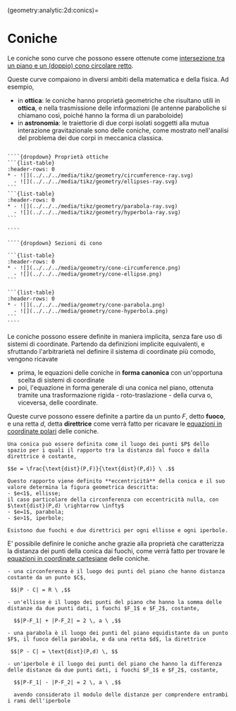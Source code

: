 (geometry:analytic:2d:conics)=
# Coniche

Le coniche sono curve che possono essere ottenute come [intersezione tra un piano e un (doppio) cono circolare retto](geometry:analytic:3d:cone:conics).

Queste curve compaiono in diversi ambiti della matematica e della fisica. Ad esempio,
- in **ottica**: le coniche hanno proprietà geometriche che risultano utili in **ottica**, e nella trasmissione delle informazioni (le antenne paraboliche si chiamano così, poiché hanno la forma di un paraboloide)
- in **astronomia**: le traiettorie di due corpi isolati soggetti alla mutua interazione gravitazionale sono delle coniche, come mostrato nell'analisi del problema dei due corpi in meccanica classica.

<!--
```{list-table}
:header-rows: 0
* - ![](../../../media/analytic-geometry-conics-optics-ellipses.png)
  - ![](../../../media/analytic-geometry-conics-optics-parabola.png)
  - ![](../../../media/analytic-geometry-conics-optics-hyperbola.png)
```
-->
`````{only} html

````{dropdown} Proprietà ottiche
```{list-table}
:header-rows: 0
* - ![](../../../media/tikz/geometry/circumference-ray.svg)
  - ![](../../../media/tikz/geometry/ellipses-ray.svg)
```
```{list-table}
:header-rows: 0
* - ![](../../../media/tikz/geometry/parabola-ray.svg)
  - ![](../../../media/tikz/geometry/hyperbola-ray.svg)
```

````

````{dropdown} Sezioni di cono

```{list-table}
:header-rows: 0
* - ![](../../../media/geometry/cone-circumference.png)
  - ![](../../../media/geometry/cone-ellipse.png)
```

```{list-table}
:header-rows: 0
* - ![](../../../media/geometry/cone-parabola.png)
  - ![](../../../media/geometry/cone-hyperbola.png)
```
````
`````

Le coniche possono essere definite in maniera implicita, senza fare uso di sistemi di coordinate. Partendo da definizioni implicite equivalenti, e sfruttando l'arbitrarietà nel definire il sistema di coordinate più comodo, vengono ricavate 
- prima, le equazioni delle coniche in **forma canonica** con un'opportuna scelta di sistemi di coordinate 
- poi, l'equazione in forma generale di una conica nel piano, ottenuta tramite una trasformazione rigida - roto-traslazione - della curva o, viceversa, delle coordinate.

Queste curve possono essere definite a partire da un punto $F$, detto **fuoco**, e una retta $d$, detta **direttrice** come verrà fatto per ricavare le [equazioni in coordinate polari](geometry:analytic:2d:conics-polar) delle coniche.
```{dropdown} Definizione in termini di eccentricità
Una conica può essere definita come il luogo dei punti $P$ dello spazio per i quali il rapporto tra la distanza dal fuoco e dalla direttrice è costante,

$$e = \frac{\text{dist}(P,F)}{\text{dist}(P,d)} \ .$$

Questo rapporto viene definito **eccentricità** della conica e il suo valore determina la figura geometrica descritta:
- $e<1$, ellisse;
il caso particolare della circonferenza con eccentricità nulla, con $\text{dist}(P,d) \rightarrow \infty$
- $e=1$, parabola;
- $e>1$, iperbole;

Esistono due fuochi e due direttrici per ogni ellisse e ogni iperbole.
```

E' possibile definire le coniche anche grazie alla proprietà che caratterizza la distanza dei punti della conica dai fuochi, come verrà fatto per trovare le [equazioni in coordinate cartesiane](geometry:analytic:2d:conics-cartesian) delle coniche.
```{dropdown} Definizione in termini di distanza dai fuochi
- una circonferenza è il luogo dei punti del piano che hanno distanza costante da un punto $C$,

 $$|P - C| = R \ ,$$

- un'ellisse è il luogo dei punti del piano che hanno la somma delle distanze da due punti dati, i fuochi $F_1$ e $F_2$, costante,

  $$|P-F_1| + |P-F_2| = 2 \, a \ ,$$

- una parabola è il luogo dei punti del piano equidistante da un punto $F$, il fuoco della parabola, e da una retta $d$, la direttrice

 $$|P - C| = \text{dist}(P,d) \, $$

- un'iperbole è il luogo dei punti del piano che hanno la differenza delle distanze da due punti dati, i fuochi $F_1$ e $F_2$, costante,

  $$|P-F_1| - |P-F_2| = 2 \, a \ ,$$

  avendo considerato il modulo delle distanze per comprendere entrambi i rami dell'iperbole
```

<!--
Queste curve compaiono in alcuni ambiti di interesse pratico:
- ottica e acustica geometrica 
- gravitazione: secondo la meccanica di Newton, i corpi celesti descrivono traiettorie nello spazio che hanno la forma delle curve coniche:
- in altri ambiti della scienza in cui compaiono funzioni quadratiche

Per la loro relativa semplicità e frequenza con la quale appaiono in diverse applicazioni, lo studio delle coniche si presenta come utile argomento per l'applicazione delle nozioni di geometria analitica apprese finora.

Le coniche possono essere definite tramite pochi elementi geometrici caratteristici, come un punto di riferimento $F$ detto **fuoco** e una retta di riferimento $d$ detta **direttrice**.  

- equazione delle coniche usando le coordinate cartesiane
- equazione delle coniche usando le coordinate polari
- proprietà geometriche delle coniche
- coniche come sezione di un cono circolare
- coniche e gravitazione di Newton
-->

